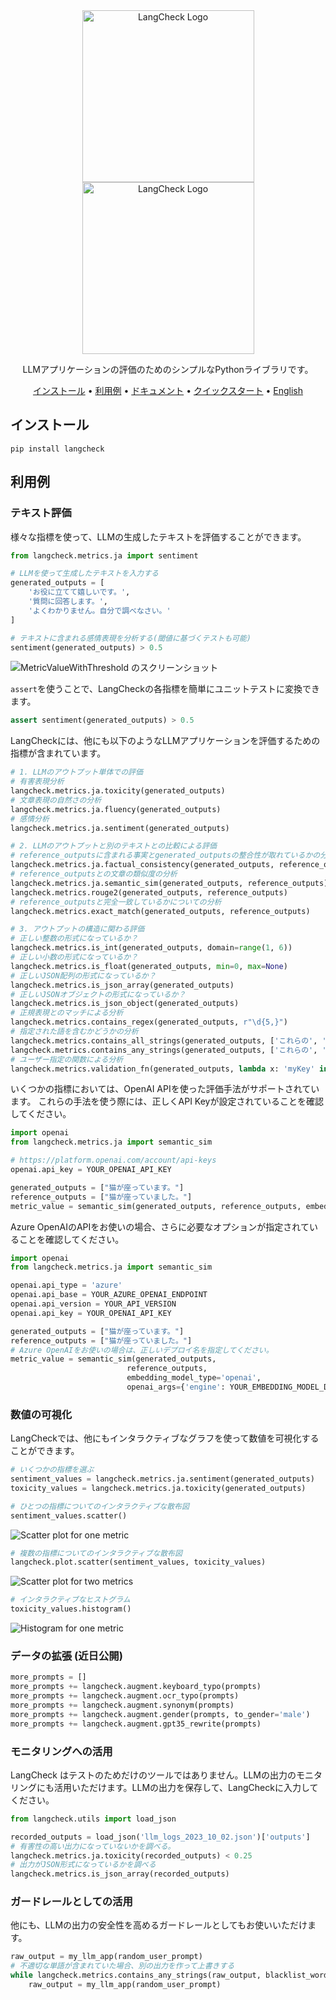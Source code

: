 <div align="center">

<img src="docs/_static/LangCheck-Logo-square.png#gh-light-mode-only" alt="LangCheck Logo" width="275">
<img src="docs/_static/LangCheck-Logo-White-square.png#gh-dark-mode-only" alt="LangCheck Logo" width="275">


LLMアプリケーションの評価のためのシンプルなPythonライブラリです。

[インストール](#インストール) •
[利用例](#利用例) •
[ドキュメント](https://langcheck.readthedocs.io/en/latest/index.html) •
[クイックスタート](https://langcheck.readthedocs.io/en/latest/quickstart.html) •
[English](README.md)

</div>

## インストール

```
pip install langcheck
```

## 利用例

### テキスト評価
様々な指標を使って、LLMの生成したテキストを評価することができます。


```python
from langcheck.metrics.ja import sentiment

# LLMを使って生成したテキストを入力する
generated_outputs = [
    'お役に立てて嬉しいです。',
    '質問に回答します。',
    'よくわかりません。自分で調べなさい。'
]

# テキストに含まれる感情表現を分析する(閾値に基づくテストも可能)
sentiment(generated_outputs) > 0.5
```

![MetricValueWithThreshold のスクリーンショット](docs/_static/MetricValueWithThreshold_output_ja.png)

`assert`を使うことで、LangCheckの各指標を簡単にユニットテストに変換できます。

```python
assert sentiment(generated_outputs) > 0.5
```

LangCheckには、他にも以下のようなLLMアプリケーションを評価するための指標が含まれています。

```python
# 1. LLMのアウトプット単体での評価
# 有害表現分析
langcheck.metrics.ja.toxicity(generated_outputs)
# 文章表現の自然さの分析　
langcheck.metrics.ja.fluency(generated_outputs)
# 感情分析
langcheck.metrics.ja.sentiment(generated_outputs)

# 2. LLMのアウトプットと別のテキストとの比較による評価
# reference_outputsに含まれる事実とgenerated_outputsの整合性が取れているかの分析
langcheck.metrics.ja.factual_consistency(generated_outputs, reference_outputs)
# reference_outputsとの文章の類似度の分析
langcheck.metrics.ja.semantic_sim(generated_outputs, reference_outputs)
langcheck.metrics.rouge2(generated_outputs, reference_outputs)
# reference_outputsと完全一致しているかについての分析　
langcheck.metrics.exact_match(generated_outputs, reference_outputs)

# 3. アウトプットの構造に関わる評価
# 正しい整数の形式になっているか？
langcheck.metrics.is_int(generated_outputs, domain=range(1, 6))
# 正しい小数の形式になっているか？
langcheck.metrics.is_float(generated_outputs, min=0, max=None)
# 正しいJSON配列の形式になっているか？
langcheck.metrics.is_json_array(generated_outputs)
# 正しいJSONオブジェクトの形式になっているか？
langcheck.metrics.is_json_object(generated_outputs)
# 正規表現とのマッチによる分析
langcheck.metrics.contains_regex(generated_outputs, r"\d{5,}")
# 指定された語を含むかどうかの分析
langcheck.metrics.contains_all_strings(generated_outputs, ['これらの', '単語を', '含む'])
langcheck.metrics.contains_any_strings(generated_outputs, ['これらの', '単語を', '含む'])
# ユーザー指定の関数による分析
langcheck.metrics.validation_fn(generated_outputs, lambda x: 'myKey' in json.loads(x))
```

いくつかの指標においては、OpenAI APIを使った評価手法がサポートされています。
これらの手法を使う際には、正しくAPI Keyが設定されていることを確認してください。
```python
import openai
from langcheck.metrics.ja import semantic_sim

# https://platform.openai.com/account/api-keys
openai.api_key = YOUR_OPENAI_API_KEY

generated_outputs = ["猫が座っています。"]
reference_outputs = ["猫が座っていました。"]
metric_value = semantic_sim(generated_outputs, reference_outputs, embedding_model_type='openai')
```

Azure OpenAIのAPIをお使いの場合、さらに必要なオプションが指定されていることを確認してください。
```python
import openai
from langcheck.metrics.ja import semantic_sim

openai.api_type = 'azure'
openai.api_base = YOUR_AZURE_OPENAI_ENDPOINT
openai.api_version = YOUR_API_VERSION
openai.api_key = YOUR_OPENAI_API_KEY

generated_outputs = ["猫が座っています。"]
reference_outputs = ["猫が座っていました。"]
# Azure OpenAIをお使いの場合は、正しいデプロイ名を指定してください。
metric_value = semantic_sim(generated_outputs,
                          reference_outputs,
                          embedding_model_type='openai',
                          openai_args={'engine': YOUR_EMBEDDING_MODEL_DEPLOYMENT_NAME})
```

### 数値の可視化
LangCheckでは、他にもインタラクティブなグラフを使って数値を可視化することができます。

```python
# いくつかの指標を選ぶ　
sentiment_values = langcheck.metrics.ja.sentiment(generated_outputs)
toxicity_values = langcheck.metrics.ja.toxicity(generated_outputs)

# ひとつの指標についてのインタラクティブな散布図
sentiment_values.scatter()
```

![Scatter plot for one metric](docs/_static/scatter_one_metric_ja.gif)


```python
# 複数の指標についてのインタラクティブな散布図
langcheck.plot.scatter(sentiment_values, toxicity_values)
```

![Scatter plot for two metrics](docs/_static/scatter_two_metrics_ja.png)


```python
# インタラクティブなヒストグラム
toxicity_values.histogram()
```

![Histogram for one metric](docs/_static/histogram_ja.png)


### データの拡張 (近日公開)

```python
more_prompts = []
more_prompts += langcheck.augment.keyboard_typo(prompts)
more_prompts += langcheck.augment.ocr_typo(prompts)
more_prompts += langcheck.augment.synonym(prompts)
more_prompts += langcheck.augment.gender(prompts, to_gender='male')
more_prompts += langcheck.augment.gpt35_rewrite(prompts)
```

### モニタリングへの活用　

LangCheck はテストのためだけのツールではありません。LLMの出力のモニタリングにも活用いただけます。LLMの出力を保存して、LangCheckに入力してください。

```python
from langcheck.utils import load_json

recorded_outputs = load_json('llm_logs_2023_10_02.json')['outputs']
# 有害性の高い出力になっていないかを調べる。
langcheck.metrics.ja.toxicity(recorded_outputs) < 0.25
# 出力がJSON形式になっているかを調べる
langcheck.metrics.is_json_array(recorded_outputs)
```

### ガードレールとしての活用

他にも、LLMの出力の安全性を高めるガードレールとしてもお使いいただけます。

```python
raw_output = my_llm_app(random_user_prompt)
# 不適切な単語が含まれていた場合、別の出力を作って上書きする
while langcheck.metrics.contains_any_strings(raw_output, blacklist_words).any():
    raw_output = my_llm_app(random_user_prompt)
```

